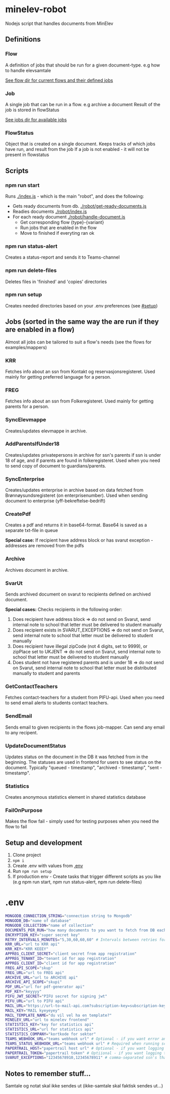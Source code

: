 # minelev-robot
Nodejs script that handles documents from MinElev

## Definitions
### Flow
A definition of jobs that should be run for a given document-type. e.g how to handle elevsamtale

[See flow dir for current flows and their defined jobs](./flows)

### Job
A single job that can be run in a flow. e.g archive a document
Result of the job is stored in flowStatus

[See jobs dir for available jobs](./jobs)

### FlowStatus
Object that is created on a single document. Keeps tracks of which jobs have run, and result from the job
If a job is not enabled - it will not be present in flowstatus

## Scripts
### npm run start
Runs [./index.js](./index.js) - which is the main "robot", and does the following:
- Gets ready documents from db. [./robot/get-ready-documents.js](./robot/get-ready-documents.js)
- Readies documents [./robot/index.js](./robot/index.js)
- For each ready document [./robot/handle-document.js](./robot/handle-document.js)
  - Get corresponding flow {type}-{variant}
  - Run jobs that are enabled in the flow
  - Move to finished if everyting ran ok

### npm run status-alert
Creates a status-report and sends it to Teams-channel

### npm run delete-files
Deletes files in 'finished' and 'copies' directories

### npm run setup
Creates needed directories based on your .env preferences (see [#setup](#setup-and-development))

## Jobs (sorted in the same way the are run if they are enabled in a flow)
Almost all jobs can be tailored to suit a flow's needs (see the flows for examples/mappers) 
### KRR
Fetches info about an ssn from Kontakt og reservasjonsregisteret. Used mainly for getting preferred language for a person.
### FREG
Fetches info about an ssn from Folkeregisteret. Used mainly for getting parents for a person.
### SyncElevmappe
Creates/updates elevmappe in archive.
### AddParentsIfUnder18
Creates/updates privatepersons in archive for ssn's parents if ssn is under 18 of age, and if parents are found in folkeregisteret. Used when you need to send copy of document to guardians/parents.
### SyncEnterprise
Creates/updates enterprise in archive based on data fetched from Brønnøysundsregisteret (on enterprisenumber). Used when sending document to enterprise (yff-bekreftelse-bedrift)
### CreatePdf
Creates a pdf and returns it in base64-format. Base64 is saved as a separate txt-file in queue

**Special case:** If recipient have address block or has svarut exception - addresses are removed from the pdfs
### Archive
Archives document in archive.
### SvarUt
Sends archived document on svarut to recipients defined on archived document.

**Special cases:** Checks recipients in the following order:
1. Does recipient have address block => do not send on Svarut, send internal note to school that letter must be delivered to student manually
1. Does recipient exists in SVARUT_EXCEPTIONS => do not send on Svarut, send internal note to school that letter must be delivered to student manually
1. Does recipient have illegal zipCode (not 4 digits, set to 9999), or zipPlace set to UKJENT => do not send on Svarut, send internal note to school that letter must be delivered to student manually
1. Does student not have registered parents and is under 18 => do not send on Svarut, send internal note to school that letter must be distributed manually to student and parents

### GetContactTeachers
Fetches contact-teachers for a student from PIFU-api. Used when you need to send email alerts to students contact teachers.

### SendEmail
Sends email to given recipients in the flows job-mapper. Can send any email to any recipent.

### UpdateDocumentStatus
Updates status on the document in the DB it was fetched from in the beginning. The statuses are used in frontend for users to see status on the document. Typically "queued - timestamp", "archived - timestamp", "sent - timestamp".

### Statistics
Creates anonymous statistics element in shared statistics database

### FailOnPurpose
Makes the flow fail - simply used for testing purposes when you need the flow to fail

## Setup and development
1. Clone project
1. `npm i`
1. Create .env with values from [.env](#env)
1. Run `npm run setup`
1. If production env - Create tasks that trigger different scripts as you like (e.g npm run start, npm run status-alert, npm run delete-files)

# .env
```bash
MONGODB_CONNECTION_STRING="connection string to Mongodb"
MONGODB_DB="name of database"
MONGODB_COLLECTION="name of collection"
DOCUMENTS_PER_RUN="how many documents to you want to fetch from DB each run"
ENCRYPTION_KEY="super secret key"
RETRY_INTERVALS_MINUTES="5,30,60,60,60" # Intervals between retries for a document in minutes
KRR_URL="url to KRR api"
KRR_KEY="KRR KEEEY"
APPREG_CLIENT_SECRET="client secret from app registration"
APPREG_TENANT_ID="tenant id for app registration"
APPREG_CLIENT_ID="client id for app registration"
FREG_API_SCOPE="skup"
FREG_URL="url to FREG api"
ARCHIVE_URL="url to ARCHIVE api"
ARCHIVE_API_SCOPE="skupi"
PDF_URL="url for pdf-generator api"
PDF_KEY="keyyyy"
PIFU_JWT_SECRET="PIFU secret for signing jwt"
PIFU_URL="url to PIFU api"
MAIL_URL="https://url-to-mail-api.com?subscription-key=subscription-key-for-mail-api"
MAIL_KEY="MAIL kyeyeyey"
MAIL_TEMPLATE_NAME="du vil vel ha en template?"
MINELEV_URL="url to minelev frontend"
STATISTICS_KEY="key for statistics api"
STATISTICS_URL="url for statistics api"
STATISTICS_COMPANY="kortkode for sektor"
TEAMS_WEBHOOK_URL="teams webhook url" # Optional - if you want error and warn to teams channel
TEAMS_STATUS_WEBHOOK_URL="teams webhook url" # Required when running script "status-alert". Where to send status-alert
PAPERTRAIL_HOST="papertrail host url" # Optional - if you want logging to papertrail
PAPERTRAIL_TOKEN="papertrail token" # Optiional - if you want logging to papertrail
SVARUT_EXCEPTIONS="12345678910,12345678911" # comma-separated ssn's that should not receive letter's on svarut
```


## Notes to remember stuff...
Samtale og notat skal ikke sendes ut (ikke-samtale skal faktisk sendes ut...)